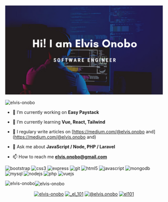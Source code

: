 ![Elvis Onobo](elvis-onobo-profile.png)

<p align="left"> <img src="https://komarev.com/ghpvc/?username=elvis-onobo" alt="elvis-onobo" /> </p>

- 🔭 I’m currently working on **Easy Paystack**

- 🌱 I’m currently learning **Vue, React, Tailwind**

- 📝 I regulary write articles on [https://medium.com/@elvis.onobo and](https://medium.com/@elvis.onobo and)

- 💬 Ask me about **JavaScript / Node, PHP / Laravel**

- 📫 How to reach me **elvis.onobo@gmail.com**

<p align="left"><img src="https://devicons.github.io/devicon/devicon.git/icons/bootstrap/bootstrap-plain.svg" alt="bootstrap" width="40" height="40"/> <img src="https://devicons.github.io/devicon/devicon.git/icons/css3/css3-original-wordmark.svg" alt="css3" width="40" height="40"/> <img src="https://devicons.github.io/devicon/devicon.git/icons/express/express-original-wordmark.svg" alt="express" width="40" height="40"/> <img src="https://www.vectorlogo.zone/logos/git-scm/git-scm-icon.svg" alt="git" width="40" height="40"/> <img src="https://devicons.github.io/devicon/devicon.git/icons/html5/html5-original-wordmark.svg" alt="html5" width="40" height="40"/> <img src="https://devicons.github.io/devicon/devicon.git/icons/javascript/javascript-original.svg" alt="javascript" width="40" height="40"/> <img src="https://devicons.github.io/devicon/devicon.git/icons/mongodb/mongodb-original-wordmark.svg" alt="mongodb" width="40" height="40"/> <img src="https://devicons.github.io/devicon/devicon.git/icons/mysql/mysql-original-wordmark.svg" alt="mysql" width="40" height="40"/> <img src="https://devicons.github.io/devicon/devicon.git/icons/nodejs/nodejs-original-wordmark.svg" alt="nodejs" width="40" height="40"/> <img src="https://devicons.github.io/devicon/devicon.git/icons/php/php-original.svg" alt="php" width="40" height="40"/> <img src="https://devicons.github.io/devicon/devicon.git/icons/vuejs/vuejs-original-wordmark.svg" alt="vuejs" width="40" height="40"/></p><img align="left" src="https://github-readme-stats.vercel.app/api/top-langs/?username=elvis-onobo&layout=compact&hide=html" alt="elvis-onobo" />

<img align="center" src="https://github-readme-stats.vercel.app/api?username=elvis-onobo&show_icons=true" alt="elvis-onobo" />

<p align="center">
<a href="https://twitter.com/elvis-onobo" target="blank"><img align="center" src="https://cdn.jsdelivr.net/npm/simple-icons@3.0.1/icons/twitter.svg" alt="elvis-onobo" height="30" width="30" /></a>
<a href="https://instagram.com/_el_101" target="blank"><img align="center" src="https://cdn.jsdelivr.net/npm/simple-icons@3.0.1/icons/instagram.svg" alt="_el_101" height="30" width="30" /></a>
<a href="https://medium.com/@elvis.onobo" target="blank"><img align="center" src="https://cdn.jsdelivr.net/npm/simple-icons@3.0.1/icons/medium.svg" alt="@elvis.onobo" height="30" width="30" /></a>
<a href="https://www.youtube.com/c/el101" target="blank"><img align="center" src="https://cdn.jsdelivr.net/npm/simple-icons@3.0.1/icons/youtube.svg" alt="el101" height="30" width="30" /></a>
</p>
